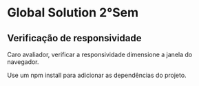 # Global Solution 2°Sem

## Verificação de responsividade

Caro avaliador, verificar a responsividade dimensione a janela do navegador.

Use um npm install para adicionar as dependências do projeto.
